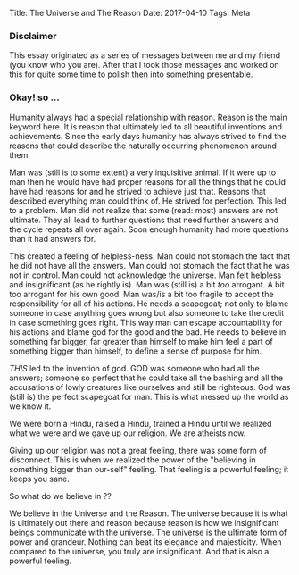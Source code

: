 Title: The Universe and The Reason
Date: 2017-04-10
Tags: Meta 
 
### Disclaimer ###

This essay originated as a series of messages between me and my friend
(you know who you are). After that I took those messages and worked on
this for quite some time to polish then into something presentable.

### Okay! so ... ###

Humanity always had a special relationship with reason. Reason is the
main keyword here. It is reason that ultimately led to all beautiful
inventions and achievements. Since the early days humanity has always
strived to find the reasons that could describe the naturally occurring
phenomenon around them.


Man was (still is to some extent) a very inquisitive animal. If it
were up to man then he would have had proper reasons for all the
things that he could have had reasons for and he strived to achieve
just that. Reasons that described everything man could think of. He
strived for perfection. This led to a problem. Man did not realize
that some (read: most) answers are not ultimate. They all lead to
further questions that need further answers and the cycle repeats all
over again. Soon enough humanity had more questions than it had
answers for.

This created a feeling of helpless-ness. Man could not stomach the
fact that he did not have all the answers. Man could not stomach the
fact that he was not in control. Man could not acknowledge the
universe. Man felt helpless and insignificant (as he rightly is). Man
was (still is) a bit *too* arrogant. A bit too arrogant for his own
good. Man was/is a bit too fragile to accept the responsibility for
all of his actions. He needs a scapegoat; not only to blame someone in
case anything goes wrong but also someone to take the credit in case
something goes right. This way man can escape accountability for his
actions and blame god for the good and the bad. He needs to believe
in something far bigger, far greater than himself to make him feel a
part of something bigger than himself, to define a sense of purpose
for him.



*THIS* led to the invention of god. GOD was someone who had all the
answers; someone so perfect that he could take all the bashing and all
the accusations of lowly creatures like ourselves and still be
righteous. God was (still is) the perfect scapegoat for man. This is
what messed up the world as we know it.

We were born a Hindu, raised a Hindu, trained a Hindu until we realized
what we were and we gave up our religion. We are atheists now. 

Giving up our religion was not a great feeling, there was some form of
disconnect. This is when we realized the power of the "believing in
something bigger than our-self" feeling. That feeling is a powerful
feeling; it keeps you sane.

So what do we believe in ??  

We believe in the Universe and the Reason. The universe because it is
what is ultimately out there and reason because reason is how we
insignificant beings communicate with the universe. The universe is
the ultimate form of power and grandeur. Nothing can beat its elegance
and majesticity. When compared to the universe, you truly are
insignificant. And that is also a powerful feeling.

